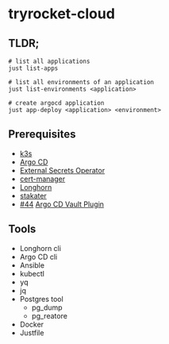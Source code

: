 # tryrocket-cloud

## TLDR;

    # list all applications
    just list-apps

    # list all environments of an application
    just list-environments <application>

    # create argocd application
    just app-deploy <application> <environment>

## Prerequisites

- [k3s](https://k3s.io/)
- [Argo CD](https://argo-cd.readthedocs.io/en/stable/)
- [External Secrets Operator](https://external-secrets.io/latest/)
- [cert-manager](https://cert-manager.io/)
- [Longhorn](https://longhorn.io/)
- [stakater](https://docs.stakater.com/reloader/#)
- [#44](https://github.com/tryrocket-cloud/tryrocket-cloud/issues/44) [Argo CD Vault Plugin ](https://argocd-vault-plugin.readthedocs.io/en/stable/)

## Tools

- Longhorn cli
- Argo CD cli
- Ansible
- kubectl
- yq
- jq
- Postgres tool
  - pg_dump
  - pg_reatore
- Docker
- Justfile
